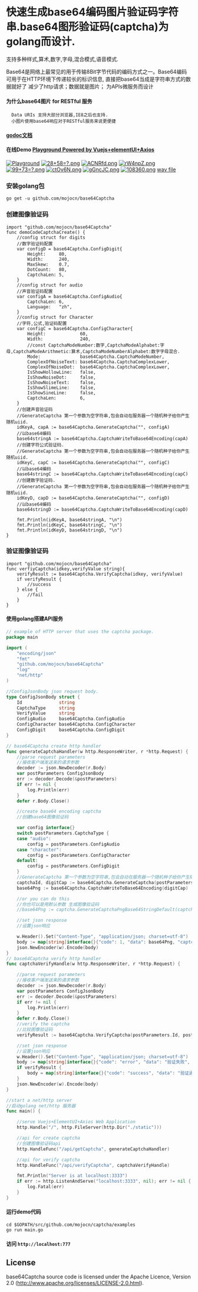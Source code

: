 # 快速生成base64编码图片验证码字符串.base64图形验证码(captcha)为golang而设计.
支持多种样式,算术,数字,字母,混合模式,语音模式.

Base64是网络上最常见的用于传输8Bit字节代码的编码方式之一。Base64编码可用于在HTTP环境下传递较长的标识信息, 直接把base64当成是字符串方式的数据就好了
减少了http请求；数据就是图片；
为APIs微服务而设计
#### 为什么base64图片 for RESTful 服务
      Data URIs 支持大部分浏览器,IE8之后也支持.
      小图片使用base64响应对于RESTful服务来说更便捷

#### [godoc文档](https://godoc.org/github.com/mojocn/base64Captcha)

#### 在线Demo [Playground Powered by Vuejs+elementUI+Axios](http://captcha.mojotv.cn)


[![Playground](https://raw.githubusercontent.com/mojocn/base64Captcha/master/examples/static/captcha.png "Playground")](http://captcha.mojotv.cn/ "Playground")
[![28+58=?.png](https://raw.githubusercontent.com/mojocn/base64Captcha/master/examples/static/28%2B58%3D%3F.png)](http://captcha.mojotv.cn/ "Playground")
[![ACNRfd.png](https://raw.githubusercontent.com/mojocn/base64Captcha/master/examples/static/ACNRfd.png)](http://captcha.mojotv.cn/ "Playground")
[![rW4npZ.png](https://raw.githubusercontent.com/mojocn/base64Captcha/master/examples/static/rW4npZ.png)](http://captcha.mojotv.cn/ "Playground")
[![99+73=?.png](https://raw.githubusercontent.com/mojocn/base64Captcha/master/examples/static/99%2B73%3D%3F.png)](http://captcha.mojotv.cn/ "Playground")
[![ctOv6N.png](https://raw.githubusercontent.com/mojocn/base64Captcha/master/examples/static/ctOv6N.png)](http://captcha.mojotv.cn/ "Playground")
[![gGncJC.png](https://raw.githubusercontent.com/mojocn/base64Captcha/master/examples/static/gGncJC.png)](http://captcha.mojotv.cn/ "Playground")
[![108360.png](https://raw.githubusercontent.com/mojocn/base64Captcha/master/examples/static/108360.png)](http://captcha.mojotv.cn/ "Playground")
[wav file](https://raw.githubusercontent.com/mojocn/base64Captcha/master/examples/static/1lNMVxfysfSQJXvjR1LX.wav)


### 安装golang包

    go get -u github.com/mojocn/base64Captcha


###  创建图像验证码
```
import "github.com/mojocn/base64Captcha"
func demoCodeCaptchaCreate() {
	//config struct for digits
	//数字验证码配置
	var configD = base64Captcha.ConfigDigit{
		Height:     80,
		Width:      240,
		MaxSkew:    0.7,
		DotCount:   80,
		CaptchaLen: 5,
	}
	//config struct for audio
	//声音验证码配置
	var configA = base64Captcha.ConfigAudio{
		CaptchaLen: 6,
		Language:   "zh",
	}
	//config struct for Character
	//字符,公式,验证码配置
	var configC = base64Captcha.ConfigCharacter{
		Height:             60,
		Width:              240,
		//const CaptchaModeNumber:数字,CaptchaModeAlphabet:字母,CaptchaModeArithmetic:算术,CaptchaModeNumberAlphabet:数字字母混合.
		Mode:               base64Captcha.CaptchaModeNumber,
		ComplexOfNoiseText: base64Captcha.CaptchaComplexLower,
		ComplexOfNoiseDot:  base64Captcha.CaptchaComplexLower,
		IsShowHollowLine:   false,
		IsShowNoiseDot:     false,
		IsShowNoiseText:    false,
		IsShowSlimeLine:    false,
		IsShowSineLine:     false,
		CaptchaLen:         6,
	}
	//创建声音验证码
	//GenerateCaptcha 第一个参数为空字符串,包会自动在服务器一个随机种子给你产生随机uiid.
	idKeyA, capA := base64Captcha.GenerateCaptcha("", configA)
	//以base64编码
	base64stringA := base64Captcha.CaptchaWriteToBase64Encoding(capA)
	//创建字符公式验证码.
	//GenerateCaptcha 第一个参数为空字符串,包会自动在服务器一个随机种子给你产生随机uiid.
	idKeyC, capC := base64Captcha.GenerateCaptcha("", configC)
	//以base64编码
	base64stringC := base64Captcha.CaptchaWriteToBase64Encoding(capC)
	//创建数字验证码.
	//GenerateCaptcha 第一个参数为空字符串,包会自动在服务器一个随机种子给你产生随机uiid.
	idKeyD, capD := base64Captcha.GenerateCaptcha("", configD)
	//以base64编码
	base64stringD := base64Captcha.CaptchaWriteToBase64Encoding(capD)
    
	fmt.Println(idKeyA, base64stringA, "\n")
	fmt.Println(idKeyC, base64stringC, "\n")
	fmt.Println(idKeyD, base64stringD, "\n")
}

```
### 验证图像验证码
```
import "github.com/mojocn/base64Captcha"
func verfiyCaptcha(idkey,verifyValue string){
    verifyResult := base64Captcha.VerifyCaptcha(idkey, verifyValue)
    if verifyResult {
        //success
    } else {
        //fail
    }
}
```
#### 使用golang搭建API服务
```go
// example of HTTP server that uses the captcha package.
package main

import (
	"encoding/json"
	"fmt"
	"github.com/mojocn/base64Captcha"
	"log"
	"net/http"
)

//ConfigJsonBody json request body.
type ConfigJsonBody struct {
	Id              string
	CaptchaType     string
	VerifyValue     string
	ConfigAudio     base64Captcha.ConfigAudio
	ConfigCharacter base64Captcha.ConfigCharacter
	ConfigDigit     base64Captcha.ConfigDigit
}

// base64Captcha create http handler
func generateCaptchaHandler(w http.ResponseWriter, r *http.Request) {
	//parse request parameters
	//接收客户端发送来的请求参数
	decoder := json.NewDecoder(r.Body)
	var postParameters ConfigJsonBody
	err := decoder.Decode(&postParameters)
	if err != nil {
		log.Println(err)
	}
	defer r.Body.Close()

	//create base64 encoding captcha
	//创建base64图像验证码

	var config interface{}
	switch postParameters.CaptchaType {
	case "audio":
		config = postParameters.ConfigAudio
	case "character":
		config = postParameters.ConfigCharacter
	default:
		config = postParameters.ConfigDigit
	}
	//GenerateCaptcha 第一个参数为空字符串,包会自动在服务器一个随机种子给你产生随机uiid.
	captchaId, digitCap := base64Captcha.GenerateCaptcha(postParameters.Id, config)
	base64Png := base64Captcha.CaptchaWriteToBase64Encoding(digitCap)

	//or you can do this
	//你也可以是用默认参数 生成图像验证码
	//base64Png := captcha.GenerateCaptchaPngBase64StringDefault(captchaId)

	//set json response
	//设置json响应

	w.Header().Set("Content-Type", "application/json; charset=utf-8")
	body := map[string]interface{}{"code": 1, "data": base64Png, "captchaId": captchaId, "msg": "success"}
	json.NewEncoder(w).Encode(body)
}
// base64Captcha verify http handler
func captchaVerifyHandle(w http.ResponseWriter, r *http.Request) {

	//parse request parameters
	//接收客户端发送来的请求参数
	decoder := json.NewDecoder(r.Body)
	var postParameters ConfigJsonBody
	err := decoder.Decode(&postParameters)
	if err != nil {
		log.Println(err)
	}
	defer r.Body.Close()
	//verify the captcha
	//比较图像验证码
	verifyResult := base64Captcha.VerifyCaptcha(postParameters.Id, postParameters.VerifyValue)

	//set json response
	//设置json响应
	w.Header().Set("Content-Type", "application/json; charset=utf-8")
	body := map[string]interface{}{"code": "error", "data": "验证失败", "msg": "captcha failed"}
	if verifyResult {
		body = map[string]interface{}{"code": "success", "data": "验证通过", "msg": "captcha verified"}
	}
	json.NewEncoder(w).Encode(body)
}

//start a net/http server
//启动golang net/http 服务器
func main() {

	//serve Vuejs+ElementUI+Axios Web Application
	http.Handle("/", http.FileServer(http.Dir("./static")))

	//api for create captcha
	//创建图像验证码api
	http.HandleFunc("/api/getCaptcha", generateCaptchaHandler)

	//api for verify captcha
	http.HandleFunc("/api/verifyCaptcha", captchaVerifyHandle)

	fmt.Println("Server is at localhost:3333")
	if err := http.ListenAndServe("localhost:3333", nil); err != nil {
		log.Fatal(err)
	}
}
```
#### 运行demo代码
    cd $GOPATH/src/github.com/mojocn/captcha/examples
    go run main.go

#### 访问 `http://localhost:777`


## License

base64Captcha source code is licensed under the Apache Licence, Version 2.0
(http://www.apache.org/licenses/LICENSE-2.0.html).
